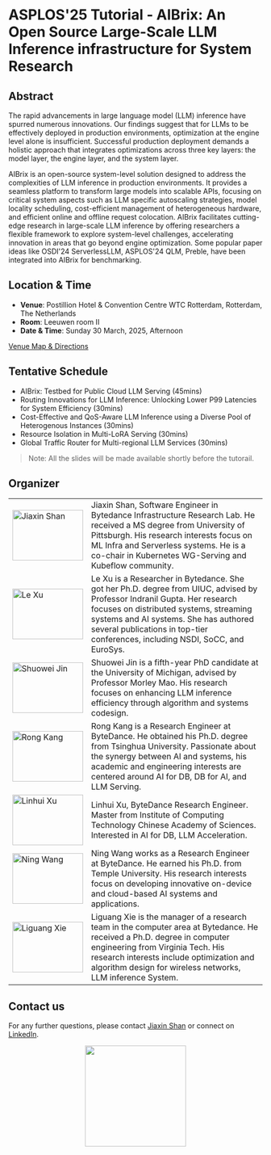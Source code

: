 # ASPLOS'25 Tutorial - AIBrix: An Open Source Large-Scale LLM Inference infrastructure for System Research


## Abstract

The rapid advancements in large language model (LLM) inference have spurred numerous innovations. Our findings suggest that for LLMs to be effectively deployed in production environments, optimization at the engine level alone is insufficient. Successful production deployment demands a holistic approach  that integrates optimizations across three key layers: the model layer, the engine layer, and the system layer.

AIBrix is an open-source system-level solution designed to address the complexities of LLM inference in production environments. It provides a seamless platform to transform large models into scalable APIs, focusing on critical system aspects such as LLM specific autoscaling strategies, model locality scheduling, cost-efficient management of heterogeneous hardware, and efficient online and offline request colocation. AIBrix facilitates cutting-edge research in large-scale LLM inference by offering researchers a flexible framework to explore system-level challenges, accelerating innovation in areas that go beyond engine optimization. Some popular paper ideas like OSDI'24 ServerlessLLM, ASPLOS'24 QLM, Preble, have been integrated into AIBrix for benchmarking.

## Location & Time

- **Venue**: Postillion Hotel & Convention Centre WTC Rotterdam, Rotterdam, The Netherlands
- **Room**: Leeuwen room II
- **Date & Time**: Sunday 30 March, 2025, Afternoon

[Venue Map & Directions](https://www.asplos-conference.org/asplos2025/conference-venue/)
 

## Tentative Schedule

- AIBrix: Testbed for Public Cloud LLM Serving (45mins)
- Routing Innovations for LLM Inference: Unlocking Lower P99 Latencies for System Efficiency (30mins)
- Cost-Effective and QoS-Aware LLM Inference using a Diverse Pool of Heterogenous Instances (30mins)
- Resource Isolation in Multi-LoRA Serving (30mins)
- Global Traffic Router for Multi-regional LLM Services (30mins)

> Note: All the slides will be made available shortly before the tutorail.

## Organizer

|     |     |
| --- | --- |
| <img src="https://avatars.githubusercontent.com/u/4739316?v=4" alt="Jiaxin Shan" width="140px" height="100px"> | Jiaxin Shan, Software Engineer in Bytedance Infrastructure Research Lab. He received a MS degree from University of Pittsburgh. His research interests focus on ML Infra and Serverless systems. He is a co-chair in Kubernetes WG-Serving and Kubeflow community. |
| <img src="https://lexu1.web.engr.illinois.edu/images/profile-cropped.jpg" alt="Le Xu" width="140px" height="100px"> | Le Xu is a Researcher in Bytedance. She got her Ph.D. degree from UIUC, advised by Professor Indranil Gupta. Her research focuses on distributed systems, streaming systems and AI systems. She has authored several publications in top-tier conferences, including NSDI, SoCC, and EuroSys. |
| <img src="https://shuoweijin.com/authors/admin/avatar_hu47311af3cf29288c7e7c3a30ecf0e3ad_16517156_270x270_fill_lanczos_center_3.png" alt="Shuowei Jin" width="140px" height="100px"> | Shuowei Jin is a fifth-year PhD candidate at the University of Michigan, advised by Professor Morley Mao. His research focuses on enhancing LLM inference efficiency through algorithm and systems codesign.  |
| <img src="." alt="Rong Kang" width="140px" height="100px"> | Rong Kang is a Research Engineer at ByteDance. He obtained his Ph.D. degree from Tsinghua University. Passionate about the synergy between AI and systems, his academic and engineering interests are centered around AI for DB, DB for AI, and LLM Serving. |
| <img src="." alt="Linhui Xu" width="140px" height="100px"> | Linhui Xu, ByteDance Research Engineer. Master from Institute of Computing Technology Chinese Academy of Sciences. Interested in AI for DB, LLM Acceleration. |
| <img src="https://wangncs.github.io/images/profile.jpg" alt="Ning Wang" width="140px" height="100px"> | Ning Wang works as a Research Engineer at ByteDance. He earned his Ph.D. from Temple University. His research interests focus on developing innovative on-device and cloud-based AI systems and applications. |
| <img src="https://avatars.githubusercontent.com/u/12957223?v=4" alt="Liguang Xie" width="140px" height="100px"> | Liguang Xie is the manager of a research team in the computer area at Bytedance. He received a Ph.D. degree in computer engineering from Virginia Tech. His research interests include optimization and algorithm design for wireless networks, LLM inference System.  |
 

## Contact us

For any further questions, please contact [Jiaxin Shan](jiaxin.shan@bytedance.com) or connect on [LinkedIn](https://www.linkedin.com/in/jiaxin-shan/).

<p align="center">
 <img src="https://www.asplos-conference.org/wp-content/uploads/2024/06/ASPLOS2025-Logo-black-1.png" width="200px">
</p>